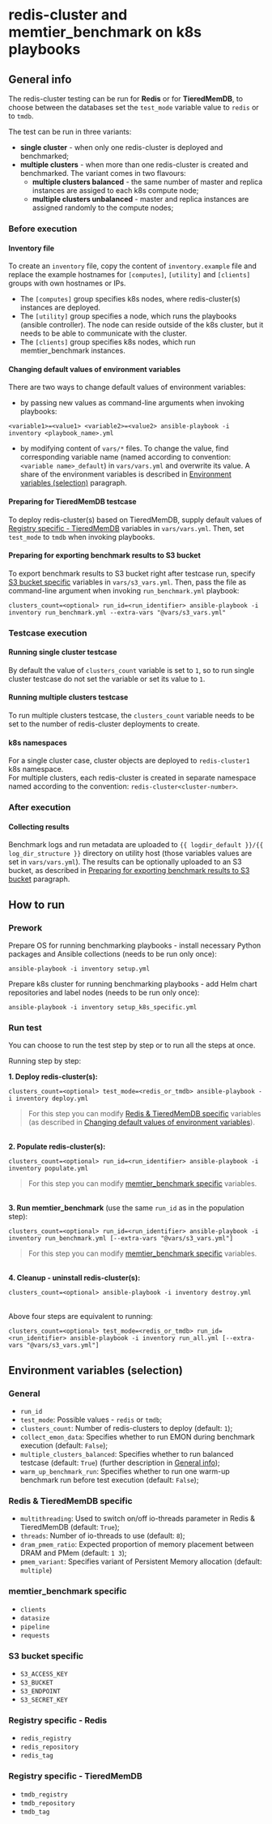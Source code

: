 [//]: # (SPDX-License-Identifier: BSD-3-Clause)
[//]: # (Copyright 2021, Intel Corporation)

# redis-cluster and memtier_benchmark on k8s playbooks

## General info
The redis-cluster testing can be run for **Redis** or for **TieredMemDB**, to choose between the databases set the `test_mode` variable value to `redis` or to `tmdb`.

The test can be run in three variants:
* **single cluster** - when only one redis-cluster is deployed and benchmarked;
* **multiple clusters** - when more than one redis-cluster is created and benchmarked. The variant comes in two flavours:
    * **multiple clusters balanced** - the same number of master and replica instances are assiged to each k8s compute node;
    * **multiple clusters unbalanced** - master and replica instances are assigned randomly to the compute nodes;

### Before execution

#### Inventory file
To create an `inventory` file, copy the content of `inventory.example` file and replace the example hostnames for `[computes]`, `[utility]` and `[clients]` groups with own hostnames or IPs.
* The `[computes]` group specifies k8s nodes, where redis-cluster(s) instances are deployed.
* The `[utility]` group specifies a node, which runs the playbooks (ansible controller). The node can reside outside of the k8s cluster, but it needs to be able to communicate with the cluster.
* The `[clients]` group specifies k8s nodes, which run memtier_benchmark instances.

#### Changing default values of environment variables
There are two ways to change default values of environment variables:
* by passing new values as command-line arguments when invoking playbooks:
```shell
<variable1>=<value1> <variable2>=<value2> ansible-playbook -i inventory <playbook_name>.yml
```
* by modifying content of `vars/*` files. To change the value, find corresponding variable name (named according to convention: `<variable name>_default`) in `vars/vars.yml` and overwrite its value. A share of the environment variables is described in [Environment variables (selection)](#environment-variables-selection) paragraph.

#### Preparing for TieredMemDB testcase
To deploy redis-cluster(s) based on TieredMemDB, supply default values of [Registry specific - TieredMemDB](#registry-specific---tieredmemdb) variables in `vars/vars.yml`. Then, set `test_mode` to `tmdb` when invoking playbooks.

#### Preparing for exporting benchmark results to S3 bucket
To export benchmark results to S3 bucket right after testcase run, specify [S3 bucket specific](#s3-bucket-specific) variables in `vars/s3_vars.yml`. Then, pass the file as command-line argument when invoking `run_benchmark.yml` playbook:
```shell
clusters_count=<optional> run_id=<run_identifier> ansible-playbook -i inventory run_benchmark.yml --extra-vars "@vars/s3_vars.yml"
```

### Testcase execution

#### Running single cluster testcase
By default the value of `clusters_count` variable is set to `1`, so to run single cluster testcase do not set the variable or set its value to `1`.

#### Running multiple clusters testcase
To run multiple clusters testcase, the `clusters_count` variable needs to be set to the number of redis-cluster deployments to create.

#### k8s namespaces
For a single cluster case, cluster objects are deployed to `redis-cluster1` k8s namespace.\
For multiple clusters, each redis-cluster is created in separate namespace named according to the convention: `redis-cluster<cluster-number>`.

### After execution

#### Collecting results
Benchmark logs and run metadata are uploaded to `{{ logdir_default }}/{{ log_dir_structure }}` directory on utility host (those variables values are set in `vars/vars.yml`). The results can be optionally uploaded to an S3 bucket, as described in [Preparing for exporting benchmark results to S3 bucket](#preparing-for-exporting-benchmark-results-to-s3-bucket) paragraph.

## How to run

### Prework
Prepare OS for running benchmarking playbooks - install necessary Python packages and Ansible collections (needs to be run only once):
```shell
ansible-playbook -i inventory setup.yml
```
Prepare k8s cluster for running benchmarking playbooks - add Helm chart repositories and label nodes (needs to be run only once):
```shell
ansible-playbook -i inventory setup_k8s_specific.yml
```

### Run test 
You can choose to run the test step by step or to run all the steps at once.

Running step by step:

**1. Deploy redis-cluster(s):**
```shell
clusters_count=<optional> test_mode=<redis_or_tmdb> ansible-playbook -i inventory deploy.yml
```
> For this step you can modify [Redis & TieredMemDB specific](#redis--tieredmemdb-specific) variables (as described in [Changing default values of environment variables](#changing-default-values-of-environment-variables)).

\
**2. Populate redis-cluster(s):**
```shell
clusters_count=<optional> run_id=<run_identifier> ansible-playbook -i inventory populate.yml
```
> For this step you can modify [memtier_benchmark specific](#memtier_benchmark-specific) variables.

\
**3. Run memtier_benchmark** (use the same `run_id` as in the population step):
```shell
clusters_count=<optional> run_id=<run_identifier> ansible-playbook -i inventory run_benchmark.yml [--extra-vars "@vars/s3_vars.yml"]
```
> For this step you can modify [memtier_benchmark specific](#memtier_benchmark-specific) variables.

\
**4. Cleanup - uninstall redis-cluster(s):**
```shell
clusters_count=<optional> ansible-playbook -i inventory destroy.yml
```
\
Above four steps are equivalent to running:
```shell
clusters_count=<optional> test_mode=<redis_or_tmdb> run_id=<run_identifier> ansible-playbook -i inventory run_all.yml [--extra-vars "@vars/s3_vars.yml"]
```

## Environment variables (selection)

### General
* `run_id`
* `test_mode`: Possible values - `redis` or `tmdb`;
* `clusters_count`: Number of redis-clusters to deploy (default: `1`);
* `collect_emon_data`: Specifies whether to run EMON during benchmark execution (default: `False`);
* `multiple_clusters_balanced`: Specifies whether to run balanced testcase (default: `True`) (further description in [General info](#general-info));
* `warm_up_benchmark_run`: Specifies whether to run one warm-up benchmark run before test execution (default: `False`);

### Redis & TieredMemDB specific
* `multithreading`: Used to switch on/off io-threads parameter in Redis & TieredMemDB (default: `True`);
* `threads`: Number of io-threads to use (default: `8`);
* `dram_pmem_ratio`: Expected proportion of memory placement between DRAM and PMem (default: `1 3`);
* `pmem_variant`: Specifies variant of Persistent Memory allocation (default: `multiple`)

### memtier_benchmark specific
* `clients`
* `datasize`
* `pipeline`
* `requests`

### S3 bucket specific
* `S3_ACCESS_KEY`
* `S3_BUCKET`
* `S3_ENDPOINT`
* `S3_SECRET_KEY`

### Registry specific - Redis
* `redis_registry`
* `redis_repository`
* `redis_tag`

### Registry specific - TieredMemDB
* `tmdb_registry`
* `tmdb_repository`
* `tmdb_tag`
